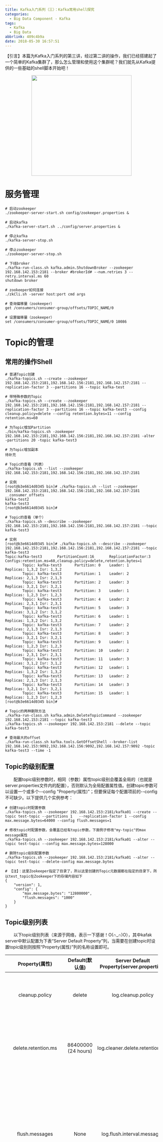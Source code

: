 ```yaml
---
title: Kafka入门系列（三）：Kafka常用shell探究
categories:
  - Big Data Component - Kafka
tags:
  - Kafka
  - Big Data
abbrlink: 409c4b9a
date: 2018-05-30 16:57:51
---
```

【引言】本篇为Kafka入门系列的第三讲，经过第二讲的操作，我们已经搭建起了一个简单的Kafka集群了，那么怎么管理和使用这个集群呢？我们就先从Kafka提供的一些基础的shell脚本开始吧！
<div align=center><img src="/img/2018/2018-05-30-02.jpg" width="330"/></div>
<!-- more -->

# 服务管理
```
# 启动zookeeper
./zookeeper-server-start.sh config/zookeeper.properties &

# 启动kafka
./kafka-server-start.sh ../config/server.properties &

# 停止kafka
./kafka-server-stop.sh

# 停止zookeeper
./zookeeper-server-stop.sh

# 下线broker  
./kafka-run-class.sh kafka.admin.ShutdownBroker --zookeeper 192.168.142.153:2181 --broker #brokerId# --num.retries 3 --retry.interval.ms 60
shutdown broker

# zookeeper如何连接
./zkCli.sh -server host:port cmd args

# 查询偏移量（zookeeper）
get /consumers/consumer-group/offsets/TOPIC_NAME/0

# 设置偏移量（zookeeper）
set /consumers/consumer-group/offsets/TOPIC_NAME/0 10086
```

# Topic的管理

## 常用的操作Shell
```
# 普通Topic创建
./kafka-topics.sh --create --zookeeper 192.168.142.153:2181,192.168.142.156:2181,192.168.142.157:2181 --replication-factor 3 --partitions 16 --topic kafka-test

# 带特殊参数的Topic
./kafka-topics.sh --create --zookeeper 192.168.142.153:2181,192.168.142.156:2181,192.168.142.157:2181 --replication-factor 3 --partitions 16 --topic kafka-test3 --config cleanup.policy=delete --config retention.bytes=11 --config retention.ms=60

# 为Topic增加Partition
./bin/kafka-topics.sh -zookeeper 192.168.142.153:2181,192.168.142.156:2181,192.168.142.157:2181 -alter -partitions 20 -topic kafka-test3

# 为Topic增加副本
待补充

# Topic的查看（列表）
./kafka-topics.sh --list --zookeeper 192.168.142.153:2181,192.168.142.156:2181,192.168.142.157:2181

# 实例
[root@b3e6614d0345 bin]# ./kafka-topics.sh --list --zookeeper 192.168.142.153:2181,192.168.142.156:2181,192.168.142.157:2181
__consumer_offsets
kafka-test2
kafka-test3
[root@b3e6614d0345 bin]# 

# Topic的查看（单个）
./kafka-topics.sh --describe --zookeeper 192.168.142.153:2181,192.168.142.156:2181,192.168.142.157:2181 --topic kafka-test3

# 实例
[root@b3e6614d0345 bin]# ./kafka-topics.sh --describe --zookeeper 192.168.142.153:2181,192.168.142.156:2181,192.168.142.157:2181 --topic kafka-test3
Topic:kafka-test3       PartitionCount:16       ReplicationFactor:3     Configs:retention.ms=60,cleanup.policy=delete,retention.bytes=1
        Topic: kafka-test3      Partition: 0    Leader: 1       Replicas: 1,3,2 Isr: 1,3,2
        Topic: kafka-test3      Partition: 1    Leader: 2       Replicas: 2,1,3 Isr: 2,1,3
        Topic: kafka-test3      Partition: 2    Leader: 3       Replicas: 3,2,1 Isr: 3,2,1
        Topic: kafka-test3      Partition: 3    Leader: 1       Replicas: 1,2,3 Isr: 1,2,3
        Topic: kafka-test3      Partition: 4    Leader: 2       Replicas: 2,3,1 Isr: 2,3,1
        Topic: kafka-test3      Partition: 5    Leader: 3       Replicas: 3,1,2 Isr: 3,1,2
        Topic: kafka-test3      Partition: 6    Leader: 1       Replicas: 1,3,2 Isr: 1,3,2
        Topic: kafka-test3      Partition: 7    Leader: 2       Replicas: 2,1,3 Isr: 2,1,3
        Topic: kafka-test3      Partition: 8    Leader: 3       Replicas: 3,2,1 Isr: 3,2,1
        Topic: kafka-test3      Partition: 9    Leader: 1       Replicas: 1,2,3 Isr: 1,2,3
        Topic: kafka-test3      Partition: 10   Leader: 2       Replicas: 2,3,1 Isr: 2,3,1
        Topic: kafka-test3      Partition: 11   Leader: 3       Replicas: 3,1,2 Isr: 3,1,2
        Topic: kafka-test3      Partition: 12   Leader: 1       Replicas: 1,3,2 Isr: 1,3,2
        Topic: kafka-test3      Partition: 13   Leader: 2       Replicas: 2,1,3 Isr: 2,1,3
        Topic: kafka-test3      Partition: 14   Leader: 3       Replicas: 3,2,1 Isr: 3,2,1
        Topic: kafka-test3      Partition: 15   Leader: 1       Replicas: 1,2,3 Isr: 1,2,3
[root@b3e6614d0345 bin]# 

# Topic的两种删除方法
./kafka-run-class.sh kafka.admin.DeleteTopicCommand --zookeeper 192.168.142.153:2181 --topic kafka-test3 
./kafka-topics.sh --zookeeper 192.168.142.153:2181 --delete --topic kafka-test3  

# 查询最大的offset
./kafka-run-class.sh kafka.tools.GetOffsetShell --broker-list 192.168.142.153:9092,192.168.142.156:9092,192.168.142.157:9092 -topic kafka-test3 --time -1

```

## Topic的级别配置
&emsp;&emsp;配置topic级别参数时，相同（参数）属性topic级别会覆盖全局的（也就是server.properties文件内的配置），否则默认为全局配置属性值。创建topic参数可以设置一个或多个--config "Property(属性)"；但要保证每个配置项前的--config不可缺少。以下提供几个实例参考：
```
# 创建topic时配置参数
./kafka-topics.sh --zookeeper 192.168.142.153:2181/kafka01 --create --topic test-topic --partitions 1   --replication-factor 1 --config max.message.bytes=64000 --config flush.messages=1

# 修改topic时配置参数，会覆盖已经有topic参数，下面例子修改"my-topic"的max message属性
./kafka-topics.sh --zookeeper 192.168.142.153:2181/kafka01 --alter --topic test-topic --config max.message.bytes=128000

# 删除topic级别配置参数
./kafka-topics.sh --zookeeper 192.168.142.153:2181/kafka01 --alter --topic test-topic --delete-config max.message.bytes

# 【注】：这里Zookeeper指定了目录了，所以这里创建的Topic元数据都在指定的目录下，所以test_topic在Zookeeper下的存储内容如下
{
    "version": 1,
    "config": {
        "max.message.bytes": "12800000",
        "flush.messages": "1000"
    }
}
```

## Topic级别列表
&emsp;&emsp;以下topic级别列表（来源于网络，表示一下感谢！O(∩_∩)O），其中kafak server中默认配置为下表“Server Default Property”列，当需要在创建topic时设置topic级别则按照“Property(属性)”列的名称设置即可。

|Property(属性)|Default(默认值)|Server Default Property(server.properties)|说明(解释)|
|:--:|:--:|:--:|:--:|
|cleanup.policy|delete|log.cleanup.policy|日志清理策略选择有：delete和compact主要针对过期数据的处理，或是日志文件达到限制的额度，会被 topic创建时的指定参数覆盖|
|delete.retention.ms|86400000 (24 hours)|log.cleaner.delete.retention.ms|对于压缩的日志保留的最长时间，也是客户端消费消息的最长时间，同log.retention.minutes的区别在于一个控制未压缩数据，一个控制压缩后的数据。会被topic创建时的指定参数覆盖|
|flush.messages|None|log.flush.interval.messages|log文件”sync”到磁盘之前累积的消息条数,因为磁盘IO操作是一个慢操作,但又是一个”数据可靠性"的必要手段,所以此参数的设置,需要在"数据可靠性"与"性能"之间做必要的权衡.如果此值过大,将会导致每次"fsync"的时间较长(IO阻塞),如果此值过小,将会导致"fsync"的次数较多,这也意味着整体的client请求有一定的延迟.物理server故障,将会导致没有fsync的消息丢失.|
|flush.ms|None|log.flush.interval.ms|仅仅通过interval来控制消息的磁盘写入时机,是不足的.此参数用于控制"fsync"的时间间隔,如果消息量始终没有达到阀值,但是离上一次磁盘同步的时间间隔达到阀值,也将触发.|
|index.interval.bytes|4096|log.index.interval.bytes|当执行一个fetch操作后，需要一定的空间来扫描最近的offset大小，设置越大，代表扫描速度越快，但是也更好内存，一般情况下不需要搭理这个参数|
|message.max.bytes|1,000,000|message.max.bytes|表示消息的最大大小，单位是字节|
|min.cleanable.dirty.ratio|0.5|log.cleaner.min.cleanable.ratio|日志清理的频率控制，越大意味着更高效的清理，同时会存在一些空间上的浪费，会被topic创建时的指定参数覆盖|
|retention.bytes|None|log.retention.bytes|topic每个分区的最大文件大小，一个topic的大小限制 = 分区数*log.retention.bytes。-1没有大小限log.retention.bytes和log.retention.minutes任意一个达到要求，都会执行删除，会被topic创建时的指定参数覆盖|
|retention.ms|None|log.retention.minutes|数据存储的最大时间超过这个时间会根据log.cleanup.policy设置的策略处理数据，也就是消费端能够多久去消费数据，log.retention.bytes和log.retention.minutes达到要求，都会执行删除，会被topic创建时的指定参数覆盖|
|segment.bytes|1 GB|log.segment.bytes|topic的分区是以一堆segment文件存储的，这个控制每个segment的大小，会被topic创建时的指定参数覆盖|
|segment.index.bytes|10 MB|log.index.size.max.bytes|对于segment日志的索引文件大小限制，会被topic创建时的指定参数覆盖|
|log.roll.hours|7 days|log.roll.hours|这个参数会在日志segment没有达到log.segment.bytes设置的大小，也会强制新建一个segment会被 topic创建时的指定参数覆盖|

## 数据清理方式一

### 删除的操作步骤
+ 第一步：需要停止当前的Kafka服务
+ 第二步：删除Kafka消息日志文件目录
 + 也就是log.dirs配置的目录（grep log.dirs /kafka/kafka_2.10-0.9.0.0/config/server.properties）
 + 删除的目录是以需要删除的topic为前缀命名的
 + 目录的数量不定，是跟kafka的配置中的partition来进行分割的
+ 第三步：修改Zookeeper的topic偏移量（offset）
 + 进入Zookeeper的安装目录下，运行./zkCli.sh -server (多个server中间以逗号分割)，如果不带server默认只修改本机数据
 + 在Zookeeper上运行ls /consumers/对应的分组/offset/对应的topic，就可以看到此topic下的所有分区了
 + 通过get /consumers/对应的分组/offset/对应的topic/对应的分区号，可以查询到该分区上记录的offset
 + 通过set /consumers/对应的分组/offset/对应的topic/对应的分区号 修改后的值（一般为0），即可完成对offset的修改（应该是需要对每个分区都进行offset归零操作的）
```
[zk: ZK.Servers(CONNECTED) 12] ls /consumers/console-consumer-73536/offsets/kafka-test2
[15, 13, 14, 11, 12, 3, 2, 1, 10, 0, 7, 6, 5, 4, 9, 8]
[zk: ZK.Servers(CONNECTED) 25] get /consumers/console-consumer-73536/offsets/kafka-test2/5
1
cZxid = 0x20000017b
ctime = Thu May 31 09:34:08 UTC 2018
mZxid = 0x2000001a4
mtime = Thu May 31 09:38:08 UTC 2018
pZxid = 0x20000017b
cversion = 0
dataVersion = 1
aclVersion = 0
ephemeralOwner = 0x0
dataLength = 1
numChildren = 0
[zk: ZK.Servers(CONNECTED) 26] set /consumers/console-consumer-73536/offsets/kafka-test2/5 0
cZxid = 0x20000017b
ctime = Thu May 31 09:34:08 UTC 2018
mZxid = 0x2000001b6
mtime = Thu May 31 09:41:24 UTC 2018
pZxid = 0x20000017b
cversion = 0
dataVersion = 3
aclVersion = 0
ephemeralOwner = 0x0
dataLength = 1
numChildren = 0
[zk: ZK.Servers(CONNECTED) 27] get /consumers/console-consumer-73536/offsets/kafka-test2/5  
0
cZxid = 0x20000017b
ctime = Thu May 31 09:34:08 UTC 2018
mZxid = 0x2000001b6
mtime = Thu May 31 09:41:24 UTC 2018
pZxid = 0x20000017b
cversion = 0
dataVersion = 3
aclVersion = 0
ephemeralOwner = 0x0
dataLength = 1
numChildren = 0
[zk: ZK.Servers(CONNECTED) 28] 
```
+ 第四步：重启Kafka服务

### 补充说明
+ 此类操作的优势：不用删除topic
+ 此类操作的劣势：需要停服务

## 数据清理方式二

### 删除的操作步骤
+ 第一步：清理kafka数据目录（也就是log.dirs配置的目录，删除以需要删除的topic为前缀的所有目录，目录数是跟具体的partition配置一致的）
+ 第二步：通过kafka-topics.sh --delete删除kafka topic；
 + 如果当前topic没有使用过即没有传输过信息：可彻底删除
 + 如果当前topic有使用过即有过传输过信息：并不会真正删除topic，只是把这个topic标记为删除（marked for deletion）。要彻底把这种topic删除必须把kafka中与当前topic相关的数据目录和zookeeper与当前topic相关的路径一并删除。
+ 第三步：删除zookeeper相关数据（多个目录）
 + 一般情况下需要删除的目录：rmr /admin/delete_topics/kafka-test、rmr /brokers/topics/kafka-test
 + 正常情况是不需要进行的两个操作：rmr /consumers/kafka-test-group、rmr /config/topics/kafka-test
+ 第四步：确认topic是否还存在（查看topic列表即可）
```
[root@1bc72703f1e9 ~]# grep log.dirs /kafka/kafka_2.10-0.9.0.0/config/server.properties 
log.dirs=/kafka/kafka-logs
[root@1bc72703f1e9 ~]# rm -rf /kafka/kafka-logs/kafka-test-*
[root@1bc72703f1e9 ~]# /kafka/kafka_2.10-0.9.0.0/bin/kafka-topics.sh --delete --zookeeper 192.168.142.153:2181,192.168.142.156:2181,192.168.142.157:2181 --topic kafka-test
Topic kafka-test is marked for deletion.
Note: This will have no impact if delete.topic.enable is not set to true.
[root@1bc72703f1e9 ~]# cd /zookeeper/zookeeper-3.4.6/bin
[root@1bc72703f1e9 bin]# ./zkCli.sh -server 192.168.142.153:2181,192.168.142.156:2181,192.168.142.157:2181

Connecting to 192.168.142.153:2181,192.168.142.156:2181,192.168.142.157:2181
......
WATCHER::

WatchedEvent state:SyncConnected type:None path:null
[zk: 192.168.142.153:2181,192.168.142.156:2181,192.168.142.157:2181(CONNECTED) 5] ls /
[consumers, config, controller, isr_change_notification, admin, brokers, zookeeper, controller_epoch]
[zk: 192.168.142.153:2181,192.168.142.156:2181,192.168.142.157:2181(CONNECTED) 6] rmr /consumers/kafka-test-group
Node does not exist: /consumers/kafka-test-group
[zk: 192.168.142.153:2181,192.168.142.156:2181,192.168.142.157:2181(CONNECTED) 7] rmr /config/topics/kafka-test
Node does not exist: /config/topics/kafka-test
[zk: 192.168.142.153:2181,192.168.142.156:2181,192.168.142.157:2181(CONNECTED) 8] rmr /brokers/topics/kafka-test
Node does not exist: /brokers/topics/kafka-test
[zk: 192.168.142.153:2181,192.168.142.156:2181,192.168.142.157:2181(CONNECTED) 9] rmr /admin/delete_topics/kafka-test
Node does not exist: /admin/delete_topics/kafka-test
[zk: 192.168.142.153:2181,192.168.142.156:2181,192.168.142.157:2181(CONNECTED) 10] 
[root@1bc72703f1e9 bin]# /kafka/kafka_2.10-0.9.0.0/bin/kafka-topics.sh --list --zookeeper 92.168.142.153:2181,192.168.142.156:2181,192.168.142.157:2181
kafka-test2
[root@1bc72703f1e9 bin]# 
```
### 假删除的补充操作
&emsp;&emsp;如果kafka启动时加载的配置文件server.properties没有配置**<font color=red>delete.topic.enable = true</font>**，那么此时的删除并不是真正的删除。而只是把topic标记为：marked for deletion,此时就需要执行如下操作：
+ 连接Zookeeper：./zkCli.sh -server 192.168.142.153:2181,192.168.142.156:2181,192.168.142.157:2181
+ 删除相关信息：进入/admin/delete_topics目录下，找到删除的topic,删除对应的信息（如果删除了此处的topic，那么marked for deletion标记消失）
```
[root@1bc72703f1e9 bin]# ./zkCli.sh -server 192.168.142.153:2181,192.168.142.156:2181,192.168.142.157:2181

Connecting to 192.168.142.153:2181,192.168.142.156:2181,192.168.142.157:2181
......
WATCHER::

WatchedEvent state:SyncConnected type:None path:null
[zk: 192.168.142.153:2181,192.168.142.156:2181,192.168.142.157:2181(CONNECTED) 0] ls /admin/delete_topics
[]
[zk: 192.168.142.153:2181,192.168.142.156:2181,192.168.142.157:2181(CONNECTED) 1] rmr XXX
```

### 补充说明
&emsp;&emsp;**<font color=red>使用kafka delete时，如果需要被删除topic 此时正在被程序 produce和consume，则这些生产和消费程序需要停止，因为不停止的话该topic的offset信息一致会在broker持续更新。</font>**
&emsp;&emsp;**<font color=red>需要设置 auto.create.topics.enable = false，默认设置为true。如果设置为true，则produce或者fetch 不存在的topic也会自动创建这个topic。这样会给删除topic带来很多意想不到的问题。</font>**
&emsp;&emsp;**<font color=red>通常情况下，创建了新的topic之后，在Zookeeper下对应的目录都有相应的文件的，所以在删除topic的时候需要对这些目录进行删除，否则会出现数据一致性的问题。</font>**
```
[zk: 192.168.142.153:2181,192.168.142.156:2181,192.168.142.157:2181(CONNECTED) 13] ls /config/topics
[]
[zk: 192.168.142.153:2181,192.168.142.156:2181,192.168.142.157:2181(CONNECTED) 14] ls /config/topics
[kafka-test2]
[zk: 192.168.142.153:2181,192.168.142.156:2181,192.168.142.157:2181(CONNECTED) 15] 
```

# Producer的管理

## 常用操作
```
# 普通的Producer
./kafka-console-producer.sh -broker-list 192.168.142.153:9092,192.168.142.156:9092,192.168.142.157:9092 -topic kafka-test
```

# Consumer的管理

## 常用操作
```
# 普通的Consumer
./kafka-console-consumer.sh --zookeeper 192.168.142.153:2181,192.168.142.156:2181,192.168.142.157:2181 -topic kafka-test

# 从起始位置开始消费的Consumer
./kafka-console-consumer.sh --zookeeper 192.168.142.153:2181,192.168.142.156:2181,192.168.142.157:2181 --from-beginning  -topic kafka-test 

# 查看consumer组内消费的offset  
./kafka-run-class.sh kafka.tools.ConsumerOffsetChecker --zookeeper 192.168.142.153:2181 --group tt --topic kafka-test3
```